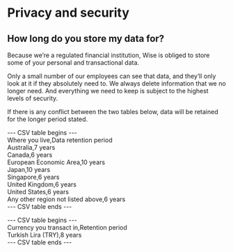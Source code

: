 # Privacy and security  
## How long do you store my data for?  
Because we’re a regulated financial institution, Wise is obliged to store some of your personal and transactional data. 

Only a small number of our employees can see that data, and they’ll only look at it if they absolutely need to. We always delete information that we no longer need. And everything we need to keep is subject to the highest levels of security. 

If there is any conflict between the two tables below, data will be retained for the longer period stated.


--- CSV table begins ---  
Where you live,Data retention period  
Australia,7 years  
Canada,6 years  
European Economic Area,10 years  
Japan,10 years  
Singapore,6 years  
United Kingdom,6 years  
United States,6 years  
Any other region not listed above,6 years  
--- CSV table ends ---  

--- CSV table begins ---  
Currency you transact in,Retention period  
Turkish Lira (TRY),8 years  
--- CSV table ends ---